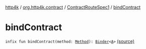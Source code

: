 [http4k](../../index.md) / [org.http4k.contract](../index.md) / [ContractRouteSpec1](index.md) / [bindContract](./bind-contract.md)

# bindContract

`infix fun bindContract(method: `[`Method`](../../org.http4k.core/-method/index.md)`): `[`Binder`](-binder/index.md)`<`[`A`](-binder/index.md#A)`>` [(source)](https://github.com/http4k/http4k/blob/master/http4k-contract/src/main/kotlin/org/http4k/contract/routeSpec.kt#L65)